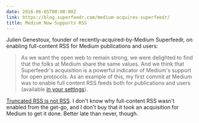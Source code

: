```yaml
---
date: 2016-06-05T00:00:00Z
link: https://blog.superfeedr.com/medium-acquires-superfeedr/
title: Medium Now Supports RSS
---
```


Julien Genestoux, founder of recently-acquired-by-Medium Superfeedr, on enabling full-content RSS for Medium publications and users: 

> As we want the open web to remain strong, we were delighted to find that the folks at Medium share the same values. And we think that Superfeedr's acquisition is a powerful indicator of Medium's support for open protocols. As an example of this, my first commit at Medium was to enable full content RSS feeds both for publications and users (available [in your settings](https://medium.com/me/settings)).  

[Truncated RSS is not RSS][twitter]. I don't know why full-content RSS wasn't enabled from the get-go, and I don't buy that it took an acquisition for Medium to get it done. Better late than never, though. 

[twitter]: https://twitter.com/Dreger/status/717521577504600064
